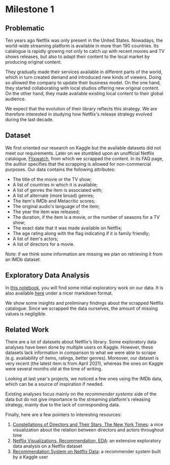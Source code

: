 # Milestone 1

## Problematic

Ten years ago Netflix was only present in the United States. Nowadays, the world-wide streaming platform is available in more than 190 countries. 
Its catalogue is rapidly growing not only to catch up with recent movies and TV shows releases, 
but also to adapt their content to the local market by producing original content.

They gradually made their services available in different parts of the world, which in turn created demand and introduced new kinds of viewers.
Doing so allowed the company to update their business model. 
On the one hand, they started collaborating with local studios offering new original content. 
On the other hand, they made available existing local content to their global audience.

We expect that the evolution of their library reflects this strategy. 
We are therefore interested in studying how Netflix's release strategy evolved during the last decade.

## Dataset

We first oriented our research on Kaggle but the available datasets did not meet our requirements. 
Later on we stumbled upon an unofficial Netflix catalogue, [Flixwatch](https://www.flixwatch.co), from which we scrapped the content. 
In its FAQ page, the author specifies that the scrapping is allowed for non-commercial purposes. Our data contains the following attributes:
- The title of the movie or the TV show;
- A list of countries in which it is available;
- A list of genres the item is associated with;
- A list of alternate (more broad) genres;
- The item's IMDb and Metacritic scores;
- The original audio's language of the item;
- The year the item was released;
- The duration, if the item is a movie, or the number of seasons for a TV show;
- The exact date that it was made available on Netflix;
- The age rating along with the flag indicating if it is family friendly;
- A list of item's actors;
- A list of directors for a movie.


Note: if we think some information are missing we plan on retrieving it from an IMDb dataset.

## Exploratory Data Analysis

In [this notebook](eda.ipynb), you will find some initial exploratory work on our data. It is also available [here](eda.md) under a nicer markdown format.

We show some insights and preliminary findings about the scrapped Netflix catalogue. 
Since we scrapped the data ourselves, the amount of missing values is negligible. 

## Related Work

There are a lot of datasets about Netflix's library. Some exploratory data analyses have been done by multiple users on Kaggle.
However, these datasets lack information in comparison to what we were able to scrape (e.g. availability of items, ratings, better genres). 
Moreover, our dataset is very recent (the latest item is from April 2021), whereas the ones on Kaggle were several months old at the time of writing. 

Looking at last year's projects, we noticed a few ones using the IMDb data, which can be a source of inspiration if needed. 

Existing analyses focus mainly on the *recommender systems* side of the data but do not give importance to the streaming platform's releasing strategy,
mainly due to the lack of corresponding data. 

Finally, here are a few pointers to interesting resources:
1. [Constellations of Directors and Their Stars, The New York Times](https://www.nytimes.com/newsgraphics/2013/09/07/director-star-chart/index.html): a nice visualization about the relation between directors and actors throughout time
2. [Netflix Visualizations, Recommendation, EDA](https://www.kaggle.com/niharika41298/netflix-visualizations-recommendation-eda/): an extensive exploratory data analysis on a Netflix dataset 
3. [Recommendation System on Netflix Data](https://www.kaggle.com/tuniosuleman/recommendation-system-on-netflix-data): a recommender system built by a Kaggle user
